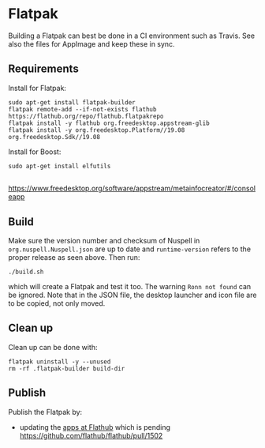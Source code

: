 # Flatpak

Building a Flatpak can best be done in a CI environment such as Travis. See also
the files for AppImage and keep these in sync.

## Requirements

Install for Flatpak:

    sudo apt-get install flatpak-builder
    flatpak remote-add --if-not-exists flathub https://flathub.org/repo/flathub.flatpakrepo
    flatpak install -y flathub org.freedesktop.appstream-glib
    flatpak install -y org.freedesktop.Platform//19.08 org.freedesktop.Sdk//19.08
    
Install for Boost:

    sudo apt-get install elfutils

##

https://www.freedesktop.org/software/appstream/metainfocreator/#/consoleapp

## Build

Make sure the version number and checksum of Nuspell in
`org.nuspell.Nuspell.json` are up to date and `runtime-version` refers to the
proper release as seen above. Then run:

    ./build.sh

which will create a Flatpak and test it too. The warning `Ronn not found` can be
ignored. Note that in the JSON file, the desktop launcher and icon file are to
be copied, not only moved.

## Clean up

Clean up can be done with:

    flatpak uninstall -y --unused
    rm -rf .flatpak-builder build-dir

## Publish

Publish the Flatpak by:
- updating the [apps at Flathub](https://github.com/flathub/flathub/tree/new-pr) which is pending https://github.com/flathub/flathub/pull/1502
